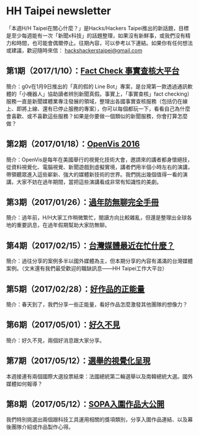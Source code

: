 # HH Taipei newsletter


「本週H/H Taipei在關心什麼？」是Hacks/Hackers Taipei推出的新話題，目標是至少每週能有一次「新聞x科技」的話題整理，如果沒有新鮮事，或我們沒有精力和時間，也可能會偶爾停止。往期內容，可以參考以下連結。如果你有任何想法或建議，歡迎隨時來信： hackshackerstaipei@gmail.com


## 第1期（2017/1/10）：[Fact Check 事實查核大平台](https://github.com/hackshackerstaipei/newsletter/blob/master/20170110.md)
簡介：g0v在1月9日推出的「真的假的 Line Bot」專案，是台灣第一款透過通訊軟體的「小機器人」協助讀者辨別新聞真假。事實上，「事實查核」fact checking）服務一直是新聞媒體業專注發展的領域，整理出各國事實查核服務（包括仍在線上、即將上線、還有已停止服務的專案），你可以每個都玩一下，看看自己為什麼會喜歡、或不喜歡這些服務？如果是你要做一個類似的新聞服務，你會打算怎麼做？ 


## 第2期（2017/01/18）：[OpenVis 2016](https://github.com/hackshackerstaipei/newsletter/blob/master/20170118.md)
簡介：OpenVis是每年在美國舉行的視覺化技術大會，邀請來的講者都身懷絕技，從資料視覺化、電腦視覺、新聞遊戲到虛擬實境，講者們用半個小時左右的演講，帶領聽眾進入這些嶄新、強大的媒體新技術的世界。我們挑出幾個值得一看的演講，大家不妨在過年期間，當把這些演講看成非常有知識性的美劇。


## 第3期（2017/01/26）：[過年防無聊完全手冊](https://github.com/hackshackerstaipei/newsletter/blob/master/20170126.md)
簡介：過年前，H/H大家工作稍微繁忙，閱讀方向比較雜亂，但還是整理出全球各地的重要訊息，在過年假期幫助大家防無聊。


## 第4期（2017/02/15）：[台灣媒體最近在忙什麼？](https://github.com/hackshackerstaipei/newsletter/blob/master/20170215.md)
簡介：過往分享的案例多半以國外媒體為主，但本期分享的內容有滿滿的台灣媒體案例。（文末還有我們最受歡迎的職缺訊息——HH Taipei工作大平台）


## 第5期（2017/02/28）：[好作品的正能量](https://github.com/hackshackerstaipei/newsletter/blob/master/20170228.md)
簡介：春天到了，我們分享一些正能量，看好作品怎麼激發其他團隊的想像力？


## 第6期（2017/05/01）：[好久不見](https://github.com/hackshackerstaipei/newsletter/blob/master/20170501.md)
簡介：好久不見，兩個好消息跟大家分享。

## 第7期（2017/05/12）：[選舉的視覺化呈現](https://github.com/hackshackerstaipei/newsletter/blob/master/20170512.md)
本週接連有兩個國際大選投票結束：法國總統第二輪選舉以及南韓總統大選。國外媒體如何報導？

## 第8期（2017/05/12）：[SOPA入圍作品大公開](https://github.com/hackshackerstaipei/newsletter/blob/master/20170518.md)
我們特別挑選出兩個跟科技工具運用相關的獎項類別，分享入圍作品連結、以及幕後團隊介紹或作品製作心得。



